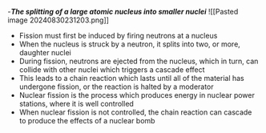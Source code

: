 
-**_The splitting of a large atomic nucleus into smaller nuclei_** 
![[Pasted image 20240830231203.png]]
- Fission must first be induced by firing neutrons at a nucleus
- When the nucleus is struck by a neutron, it splits into two, or more, daughter nuclei
- During fission, neutrons are ejected from the nucleus, which in turn, can collide with other nuclei which triggers a cascade effect
- This leads to a chain reaction which lasts until all of the material has undergone fission, or the reaction is halted by a moderator
- Nuclear fission is the process which produces energy in nuclear power stations, where it is well controlled
- When nuclear fission is not controlled, the chain reaction can cascade to produce the effects of a nuclear bomb